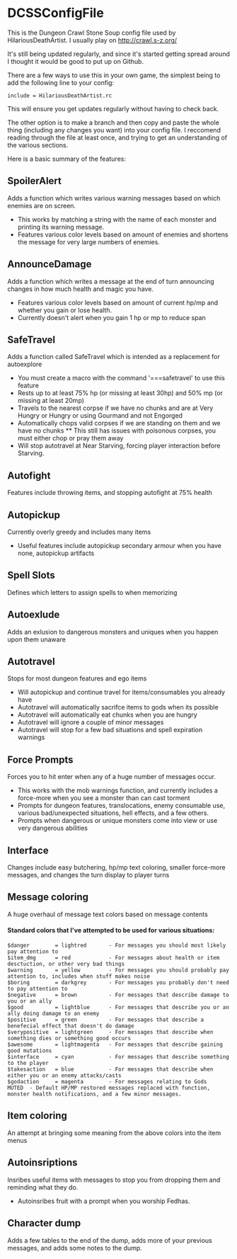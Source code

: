 DCSSConfigFile
==============

This is the Dungeon Crawl Stone Soup config file used by HilariousDeathArtist. I usually play on http://crawl.s-z.org/

It's still being updated regularly, and since it's started getting spread around I thought it would be good to put up on Github.

There are a few ways to use this in your own game, the simplest being to add the following line to your config:

    include = HilariousDeathArtist.rc
    
This will ensure you get updates regularly without having to check back.

The other option is to make a branch and then copy and paste the whole thing (including any changes you want) into your config file.
I reccomend reading through the file at least once, and trying to get an understanding of the various sections.

Here is a basic summary of the features:

## SpoilerAlert
Adds a function which writes various warning messages based on which enemies are on screen.
* This works by matching a string with the name of each monster and printing its warning message.
* Features various color levels based on amount of enemies and shortens the message for very large numbers of enemies.

## AnnounceDamage
Adds a function which writes a message at the end of turn announcing changes in how much health and magic you have.
* Features various color levels based on amount of current hp/mp and whether you gain or lose health.
* Currently doesn't alert when you gain 1 hp or mp to reduce span

## SafeTravel
Adds a function called SafeTravel which is intended as a replacement for autoexplore
* You must create a macro with the command '===safetravel' to use this feature
* Rests up to at least 75% hp (or missing at least 30hp) and 50% mp (or missing at least 20mp)
* Travels to the nearest corpse if we have no chunks and are at Very Hungry or Hungry or using Gourmand and not Engorged
* Automatically chops valid corpses if we are standing on them and we have no chunks 
** This still has issues with poisonous corpses, you must either chop or pray them away
* Will stop autotravel at Near Starving, forcing player interaction before Starving.

## Autofight 
Features include throwing items, and stopping autofight at 75% health

## Autopickup 
Currently overly greedy and includes many items
* Useful features include autopickup secondary armour when you have none, autopickup artifacts

## Spell Slots 
Defines which letters to assign spells to when memorizing

## Autoexlude 
Adds an exlusion to dangerous monsters and uniques when you happen upon them unaware

## Autotravel 
Stops for most dungeon features and ego items
* Will autopickup and continue travel for items/consumables you already have
* Autotravel will automatically sacrifce items to gods when its possible
* Autotravel will automatically eat chunks when you are hungry
* Autotravel will ignore a couple of minor messages
* Autotravel will stop for a few bad situations and spell expiration warnings

## Force Prompts 
Forces you to hit enter when any of a huge number of messages occur.
* This works with the mob warnings function, and currently includes a force-more when you see a monster than can cast torment
* Prompts for dungeon features, translocations, enemy consumable use, various bad/unexpected situations, hell effects, and a few others.
* Prompts when dangerous or unique monsters come into view or use very dangerous abilities

## Interface 
Changes include easy butchering, hp/mp text coloring, smaller force-more messages, and changes the turn display to player turns

## Message coloring 
A huge overhaul of message text colors based on message contents

#### Standard colors that I've attempted to be used for various situations:
    $danger        = lightred       - For messages you should most likely pay attention to
    $item_dmg      = red            - For messages about health or item desctuction, or other very bad things
    $warning       = yellow         - For messages you should probably pay attention to, includes when stuff makes noise
    $boring        = darkgrey       - For messages you probably don't need to pay attention to
    $negative      = brown          - For messages that describe damage to you or an ally   
    $good          = lightblue      - For messages that describe you or an ally doing damage to an enemy
    $positive      = green          - For messages that describe a benefecial effect that doesn't do damage
    $verypositive  = lightgreen     - For messages that describe when something dies or something good occurs
    $awesome       = lightmagenta   - For messages that describe gaining good mutations
    $interface     = cyan           - For messages that describe something to the player
    $takesaction   = blue           - For messages that describe when either you or an enemy attacks/casts
    $godaction     = magenta        - For messages relating to Gods
    MUTED  - Default HP/MP restored messages replaced with function, monster health notifications, and a few minor messages.

## Item coloring 
An attempt at bringing some meaning from the above colors into the item menus

## Autoinsriptions 
Insribes useful items with messages to stop you from dropping them and reminding what they do.
* Autoinsribes fruit with a prompt when you worship Fedhas.

## Character dump 
Adds a few tables to the end of the dump, adds more of your previous messages, and adds some notes to the dump.